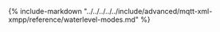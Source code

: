 {%
include-markdown "../../../../../include/advanced/mqtt-xml-xmpp/reference/waterlevel-modes.md"
%}
